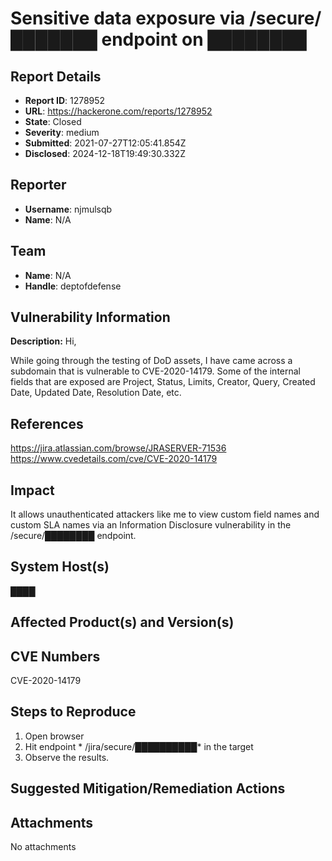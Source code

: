 # Sensitive data exposure via /secure/███████ endpoint on ████████

## Report Details
- **Report ID**: 1278952
- **URL**: https://hackerone.com/reports/1278952
- **State**: Closed
- **Severity**: medium
- **Submitted**: 2021-07-27T12:05:41.854Z
- **Disclosed**: 2024-12-18T19:49:30.332Z

## Reporter
- **Username**: njmulsqb
- **Name**: N/A

## Team
- **Name**: N/A
- **Handle**: deptofdefense

## Vulnerability Information
**Description:**
Hi,

While going through the testing of DoD assets, I have came across a subdomain that is vulnerable to CVE-2020-14179. Some of the internal fields that are exposed are Project, Status, Limits, Creator, Query, Created Date, Updated Date, Resolution Date, etc. 

## References
https://jira.atlassian.com/browse/JRASERVER-71536
https://www.cvedetails.com/cve/CVE-2020-14179

## Impact

It allows unauthenticated attackers like me to view custom field names and custom SLA names via an Information Disclosure vulnerability in the /secure/████████ endpoint.

## System Host(s)
████

## Affected Product(s) and Version(s)


## CVE Numbers
CVE-2020-14179

## Steps to Reproduce
1. Open browser
2. Hit endpoint * /jira/secure/██████████* in the target
3. Observe the results.

## Suggested Mitigation/Remediation Actions




## Attachments
No attachments
